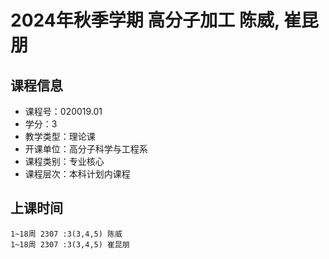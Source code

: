 # 2024年秋季学期 高分子加工 陈威, 崔昆朋






## 课程信息

- 课程号：020019.01
- 学分：3
- 教学类型：理论课
- 开课单位：高分子科学与工程系
- 课程类别：专业核心
- 课程层次：本科计划内课程

## 上课时间

```
1~18周 2307 :3(3,4,5) 陈威
1~18周 2307 :3(3,4,5) 崔昆朋
```

